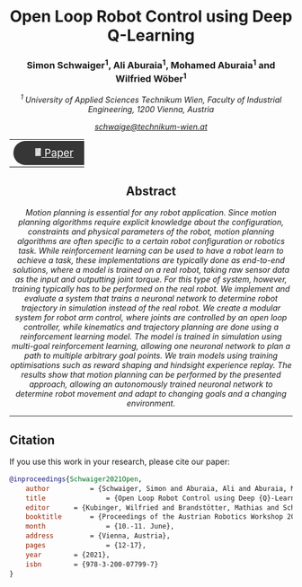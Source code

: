 <h1 align="center">
Open Loop Robot Control using Deep Q-Learning
</h1>

<h3 align="center">
Simon Schwaiger<sup>1</sup>, Ali Aburaia<sup>1</sup>, Mohamed Aburaia<sup>1</sup> and Wilfried Wöber<sup>1</sup>
</h3>

<i align="center">

<sup>1</sup> University of Applied Sciences Technikum Wien, Faculty of Industrial Engineering, 1200 Vienna, Austria

<a href="mailto:novotny@technikum-wien.at">schwaige@technikum-wien.at</a>

</i>

<table align="center" style="border-collapse: collapse; max-width: 100pt;">
  <tr>
    <td align="middle" style="border: none;">
      <a href="https://www.researchgate.net/publication/363480276_Open_Loop_Robot_Control_using_Deep_Q-Learning" style="color: white; font-size: 14pt;">
        <div style="background-color: #363636; border-radius: 50px; padding: 10px 20px; color: white; width: 80pt;">
            <img src="img/document_icon.png" height="14" style="transform:translate(-10%,-1px);"> Paper
        </div>
      </a>
    </td>
  </tr>
</table>

<h2 align="center"> Abstract</h2>

<i align="center">

Motion planning is essential for any robot application. Since motion planning algorithms require explicit knowledge about the configuration, constraints and physical parameters of the robot, motion planning algorithms are often specific to a certain robot configuration or robotics task. While reinforcement learning can be used to have a robot learn to achieve a task, these implementations are typically done as end-to-end solutions, where a model is trained on a real robot, taking raw sensor data as the input and outputting joint torque. For this type of system, however, training typically has to be performed on the real robot. We implement and evaluate a system that trains a neuronal network to determine robot trajectory in simulation instead of the real robot. We create a modular system for robot arm control, where joints are controlled by an open loop controller, while kinematics and trajectory planning are done using a reinforcement learning model. The model is trained in simulation using multi-goal reinforcement learning, allowing one neuronal network to plan a path to multiple arbitrary goal points. We train models using training optimisations such as reward shaping and hindsight experience replay. The results show that motion planning can be performed by the presented approach, allowing an autonomously trained neuronal network to determine robot movement and adapt to changing goals and a changing environment.

</i>

***************************************

## Citation

If you use this work in your research, please cite our paper:

```bibtex
@inproceedings{Schwaiger2021Open,
    author			= {Schwaiger, Simon and Aburaia, Ali and Aburaia, Mohamed and Wöber, Wilfried},
    title				= {Open Loop Robot Control using Deep {Q}-Learning},
    editor      = {Kubinger, Wilfried and Brandstötter, Mathias and Schöffmann, Christian and Vincze, Markus},
    booktitle		= {Proceedings of the Austrian Robotics Workshop 2021},
    month				= {10.-11. June},
    address  		= {Vienna, Austria},
    pages				= {12-17},
    year        = {2021},
    isbn        = {978-3-200-07799-7}
}
```